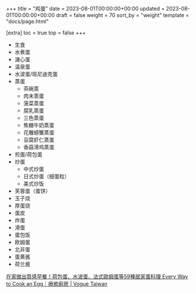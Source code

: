 +++
title = "鸡蛋"
date = 2023-08-01T00:00:00+00:00
updated = 2023-08-01T00:00:00+00:00
draft = false
weight = 70
sort_by = "weight"
template = "docs/page.html"

[extra]
toc = true
top = false
+++



- 生食
- 水煮蛋
- 溏心蛋
- 温泉蛋
- 水波蛋/班尼迪克蛋
- 蒸蛋
	- 茶碗蒸
	- 肉末蒸蛋
	- 菠菜蒸蛋
	- 腐乳蒸蛋
	- 三色蒸蛋
	- 焦糖牛奶蒸蛋
	- 花雕螃蟹蒸蛋
	- 豆腐虾仁蒸蛋
	- 香菇滑鸡蒸蛋
- 煎蛋/荷包蛋
- 炒蛋
	- 中式炒蛋
	- 日式炒蛋（细蛋粒）
	- 美式炒饭
- 芙蓉蛋（蛋饼）
- 玉子烧
- 厚蛋烧
- 蛋皮
- 炸蛋
- 滑蛋
- 蛋包饭
- 欧姆蛋
- 北非蛋
- 蛋黄酱
- 荷兰酱



[在家做出質感早餐！荷包蛋、水波蛋、法式歐姆蛋等59種居家蛋料理 Every Way to Cook an Egg｜療癒廚房 | Vogue Taiwan](https://www.youtube.com/watch?v=0zpy2DIBMIc)
